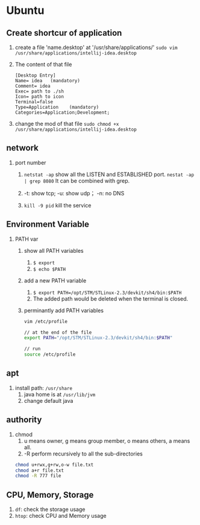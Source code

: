 # Ubuntu 

## Create shortcur of application

1. create a file 'name.desktop' at '/usr/share/applications/'
    `sudo vim /usr/share/applications/intellij-idea.desktop`

2. The content of that file
    ```
    [Desktop Entry]
    Name= idea   (mandatory)
    Comment= idea  
    Exec= path to ./sh
    Icon= path to icon
    Terminal=false 
    Type=Application    (mandatory)
    Categories=Application;Development; 
    ```

3. change the mod of that file
    `sudo chmod +x /usr/share/applications/intellij-idea.desktop`

## network

1. port number
    1. `netstat -ap` show all the LISTEN and ESTABLISHED port. `nestat -ap | grep 8080` It can be combined with grep.

    2. -t: show tcp; -u: show udp； -n: no DNS 

    3. `kill -9 pid` kill the service

## Environment Variable

1. PATH var
    1. show all PATH variables
        1. `$ export `
        2. `$ echo $PATH`
    
    2. add a new PATH variable
        1. `$ export PATH=/opt/STM/STLinux-2.3/devkit/sh4/bin:$PATH`
        2. The added path would be deleted when the terminal is closed.
    
    3. perminantly add PATH variables
        ```bash
        vim /etc/profile

        // at the end of the file
        export PATH="/opt/STM/STLinux-2.3/devkit/sh4/bin:$PATH"

        // run
        source /etc/profile
        ```

## apt

1. install path: `/usr/share`
    1. java home is at `/usr/lib/jvm`
    2. change default java

## authority

1. chmod
    1. u means owner, g means group member, o means others, a means all. 
    2. -R perform recursively to all the sub-directories
    ```sh
    chmod u+rwx,g+rw,o-w file.txt
    chmod a+r file.txt
    chmod -R 777 file
    ```

## CPU, Memory, Storage

1. `df`: check the storage usage
2. `htop`: check CPU and Memory usage